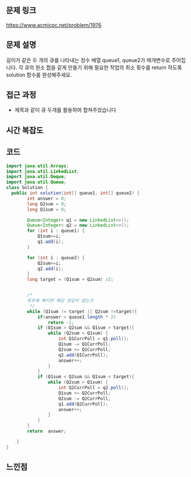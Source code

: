 ## 문제 링크
https://www.acmicpc.net/problem/1976

## 문제 설명

길이가 같은 두 개의 큐를 나타내는 정수 배열 queue1, queue2가 매개변수로 주어집니다. 각 큐의 원소 합을 같게 만들기 위해 필요한 작업의 최소 횟수를 return 하도록 solution 함수를 완성해주세요.
## 접근 과정

- 제목과 같이 큐 두개를 활용하여 합쳐주었습니다

## 시간 복잡도
 


## 코드
```java
import java.util.Arrays;
import java.util.LinkedList;
import java.util.Deque;
import java.util.Queue;
class Solution {
  public int solution(int[] queue1, int[] queue2) {
        int answer = 0;
        long Q2sum = 0;
        long Q1sum = 0;

        Queue<Integer> q1 = new LinkedList<>();
        Queue<Integer> q2 = new LinkedList<>();
        for (int i : queue1) {
            Q1sum+=i;
            q1.add(i);
        }

        for (int i : queue2) {
            Q2sum+=i;
            q2.add(i);
        }
        long target = (Q1sum + Q2sum) /2;


        /*
        루프에 빠지면 해당 정답이 없는것
         */
        while (Q1sum != target || Q2sum !=target){
            if(answer > queue1.length * 2)
                return -1;
            if (Q1sum > Q2sum && Q1sum > target){
                while (Q2sum < Q1sum) {
                    int Q1CurrPoll = q1.poll();
                    Q1sum -= Q1CurrPoll;
                    Q2sum += Q1CurrPoll;
                    q2.add(Q1CurrPoll);
                    answer++;
                }
            }
            if (Q1sum < Q2sum && Q1sum < target){
                while (Q2sum > Q1sum) {
                    int Q2CurrPoll = q2.poll();
                    Q1sum += Q2CurrPoll;
                    Q2sum -= Q2CurrPoll;
                    q1.add(Q2CurrPoll);
                    answer++;
                }
            }
        }
        return  answer;

    }
}
```
##  느낀점

